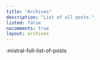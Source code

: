 ```yaml
---
title: "Archives"
description: "List of all posts."
listed: false
nocomments: true
layout: archives
---
```


:mistral-full-list-of-posts

